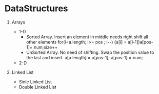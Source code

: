 # DataStructures

1) Arrays
    * 1-D
        * Sorted Array.   Insert an element in middle needs right shift all other elements for(i=a.length; i>= pos ; i--) {a[i] = a[i-1]}a[pos-1]= num;size++
        * UnSorted Array.  No need of shifting. Swap the position value to the last and insert. a[a.length] = a[pos-1]; a[pos-1] = num;
    * 2-D

2) Linked List
    * Sinle Linked List
    * Double Linked List
